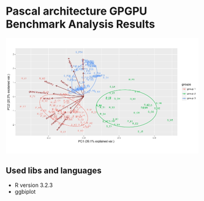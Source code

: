 # Pascal architecture GPGPU Benchmark Analysis Results

<p align="center">
<img src="./img/PASCAL_GROUPS.jpeg">
</p>

## Used libs and languages

* R version 3.2.3
* ggbiplot

